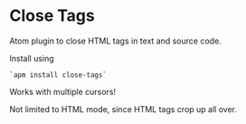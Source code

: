 # Close Tags

Atom plugin to close HTML tags in text and source code.

Install using

    `apm install close-tags`

Works with multiple cursors!

Not limited to HTML mode, since HTML tags crop up all over.
